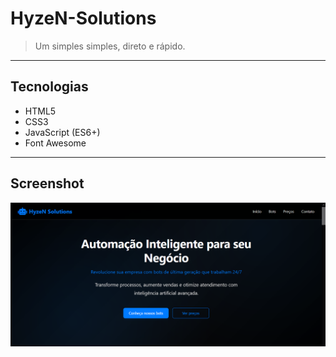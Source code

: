 # HyzeN-Solutions

> Um simples simples, direto e rápido. 

---

## Tecnologias

- HTML5
- CSS3  
- JavaScript (ES6+)
- Font Awesome

---

## Screenshot

![Screenshot do Projeto](screenshot.png)
